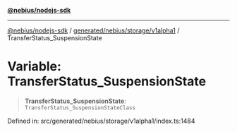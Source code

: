 [**@nebius/nodejs-sdk**](../../../../../README.md)

***

[@nebius/nodejs-sdk](../../../../../README.md) / [generated/nebius/storage/v1alpha1](../README.md) / TransferStatus\_SuspensionState

# Variable: TransferStatus\_SuspensionState

> **TransferStatus\_SuspensionState**: `TransferStatus_SuspensionStateClass`

Defined in: src/generated/nebius/storage/v1alpha1/index.ts:1484
